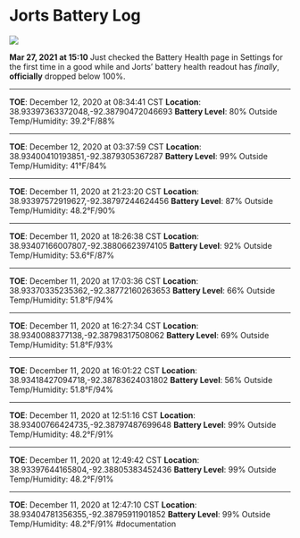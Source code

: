 # Jorts Battery Log
![](Jorts%20Battery%20Log/Photo%20Mar%2027,%202021%20at%20151110.jpg)

**Mar 27, 2021 at 15:10**
Just checked the Battery Health page in Settings for the first time in a good while and Jorts’ battery health readout has *finally*, **officially** dropped below 100%.
- - - -
**TOE**: December 12, 2020 at 08:34:41 CST
**Location**: 38.93397363372048,-92.38790472046693 
**Battery Level**: 80%
Outside Temp/Humidity: 39.2°F/88%
- - - -
**TOE**: December 12, 2020 at 03:37:59 CST
**Location**: 38.93400410193851,-92.3879305367287 
**Battery Level**: 99%
Outside Temp/Humidity: 41°F/84%
- - - -
**TOE**: December 11, 2020 at 21:23:20 CST
**Location**: 38.93397572919627,-92.38797244624456 
**Battery Level**: 87%
Outside Temp/Humidity: 48.2°F/90%
- - - -
**TOE**: December 11, 2020 at 18:26:38 CST
**Location**: 38.93407166007807,-92.38806623974105 
**Battery Level**: 92%
Outside Temp/Humidity: 53.6°F/87%
- - - -
**TOE**: December 11, 2020 at 17:03:36 CST
**Location**: 38.93370335235362,-92.38772160263653 
**Battery Level**: 66%
Outside Temp/Humidity: 51.8°F/94%
- - - -
**TOE**: December 11, 2020 at 16:27:34 CST
**Location**: 38.9340088377138,-92.38798317508062 
**Battery Level**: 69%
Outside Temp/Humidity: 51.8°F/93%
- - - -
**TOE**: December 11, 2020 at 16:01:22 CST
**Location**: 38.93418427094718,-92.38783624031802 
**Battery Level**: 56%
Outside Temp/Humidity: 51.8°F/94%
- - - -
**TOE**: December 11, 2020 at 12:51:16 CST
**Location**: 38.93400766424735,-92.38797487699648 
**Battery Level**: 99%
Outside Temp/Humidity: 48.2°F/91%
- - - -
**TOE**: December 11, 2020 at 12:49:42 CST
**Location**: 38.93397644165804,-92.38805383452436 
**Battery Level**: 99%
Outside Temp/Humidity: 48.2°F/91%
- - - -
**TOE**: December 11, 2020 at 12:47:10 CST
**Location**: 38.93404781356355,-92.38795911901852 
**Battery Level**: 99%
Outside Temp/Humidity: 48.2°F/91%
#documentation